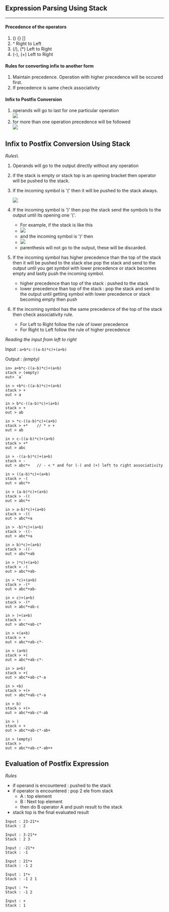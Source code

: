 ## Expression Parsing Using Stack
---

#### Precedence of the operators
1. () {} []  
2. ^  Right to Left
3. (/), (*) Left to Right
4. (-), (+) Left to Right
#### Rules for converting infix to another form
1. Maintain precedence. Operation with higher precedence will be occured first.
2. If precedence is same check associativity	


#### Infix to Postfix Conversion
1. operands will go to last for one particular operation \
![](expression_parsing_২০২৪০৩২৪১৯৩৩০৩১২৭.png)
2. for more than one operation precedence will be followed \
![](expression_parsing_২০২৪০৩২৪১৯৩৫৫০৩৫০.png)

## Infix to Postfix Conversion Using Stack
*Rules*\
1. Operands will go to the output directly without any operation <br>
2. if the stack is empty or stack top is an opening bracket then operator will be pushed to the stack.<br>
3. If the incoming symbol is '(' then it will be pushed to the stack always.<br>

	![](frame1.png)

2.  If the incoming symbol is ')' then pop the stack send the symbols to the output until its opening one '('.
	+ For example, if the stack is like this
	+ ![](expression_parsing_২০২৪০৩২৪২০১২৫৮৫১০.png) 
	+ and the incoming symbol is ')' then 
	+ ![](expression_parsing_২০২৪০৩২৪২০১৬০৪৩১০.png)
	+ parenthesis will not go to the output, these will be discarded.

3. If the incoming symbol has higher precedence than the top of the stack then it will be pushed to the stack else pop the stack and send to the output until you get symbol with lower precedence or stack becomes empty and lastly push the incoming symbol.
	+ higher precedence than top of the stack : pushed to the stack
	+ lower precedence than top of the stack : pop the stack and send to the output until getting symbol with lower precedence or stack becoming empty then push

4. If the incoming symbol has the same precedence of the top of the stack then check associativity rule. 
	+ For Left to Right follow the rule of lower precedence
	+ For Right to Left follow the rule of higher precedence

*Reading the input from left to right*

Input : `a+b*c-((a-b)*c)+(a+b)`

Output : *(empty)*

```
in> a+b*c-((a-b)*c)+(a+b)
stack > (empty)
out> `a`

in > +b*c-((a-b)*c)+(a+b)
stack > +
out > a

in > b*c-((a-b)*c)+(a+b)
stack > +
out > ab

in > *c-((a-b)*c)+(a+b)
stack > +*    // * > +
out > ab

in > c-((a-b)*c)+(a+b)
stack > +*
out > abc

in > -((a-b)*c)+(a+b)
stack > -
out > abc*+   // - < * and for (-) and (+) left to right associativity

in > ((a-b)*c)+(a+b)
stack > -(
out > abc*+

in > (a-b)*c)+(a+b)
stack > -((
out > abc*+

in > a-b)*c)+(a+b)
stack > -((
out > abc*+a

in > -b)*c)+(a+b)
stack > -((-
out > abc*+a

in > b)*c)+(a+b)
stack > -((-
out > abc*+ab

in > )*c)+(a+b)
stack > -(
out > abc*+ab-

in > *c)+(a+b)
stack > -(*
out > abc*+ab-

in > c)+(a+b)
stack > -(*
out > abc*+ab-c

in > )+(a+b)
stack > -
out > abc*+ab-c*

in > +(a+b)
stack > +
out > abc*+ab-c*-

in > (a+b)
stack > +(
out > abc*+ab-c*-

in > a+b)
stack > +(
out > abc*+ab-c*-a

in > +b)
stack > +(+
out > abc*+ab-c*-a

in > b)
stack > +(+
out > abc*+ab-c*-ab

in > )
stack > +
out > abc*+ab-c*-ab+

in > (empty)
stack > 
out > abc*+ab-c*-ab++
```

## Evaluation of Postfix Expression
*Rules*

- if operand is encountered : pushed to the stack
- if operator is encountered : pop 2 ele from stack
	+ A : top element
	+ B : Next top element
	+ then do B operator A and push result to the stack
- stack top is the final evaluated result

```
Input : 23-21*+
Stack : 2

Input : 3-21*+
Stack : 2 3  

Input : -21*+
Stack : -1 

Input : 21*+
Stack : -1 2

Input : 1*+
Stack : -1 2 1

Input : *+
Stack : -1 2

Input : +
Stack : 1
```
